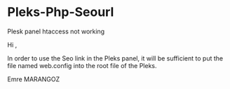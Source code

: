 # Pleks-Php-Seourl
Plesk panel htaccess not working

Hi , 

In order to use the Seo link in the Pleks panel, it will be sufficient to put the file named web.config into the root file of the Pleks.

Emre MARANGOZ

